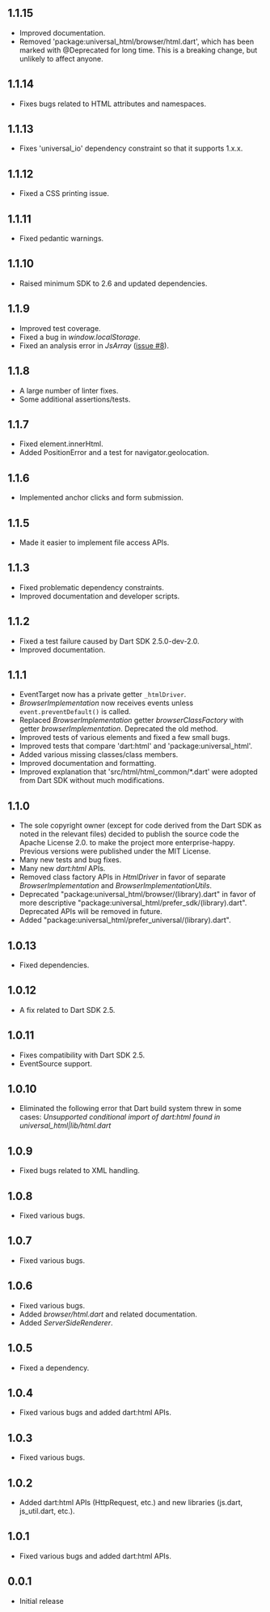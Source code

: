 ## 1.1.15
* Improved documentation.
* Removed 'package:universal_html/browser/html.dart', which has been marked with @Deprecated for
  long time. This is a breaking change, but unlikely to affect anyone.

## 1.1.14
* Fixes bugs related to HTML attributes and namespaces.

## 1.1.13
* Fixes 'universal_io' dependency constraint so that it supports 1.x.x.

## 1.1.12
* Fixed a CSS printing issue.

## 1.1.11
* Fixed pedantic warnings.

## 1.1.10
* Raised minimum SDK to 2.6 and updated dependencies.

## 1.1.9
* Improved test coverage.
* Fixed a bug in _window.localStorage_.
* Fixed an analysis error in _JsArray_ ([issue #8](https://github.com/dart-browser/universal_html/issues/8)).

## 1.1.8
* A large number of linter fixes.
* Some additional assertions/tests.

## 1.1.7
* Fixed element.innerHtml.
* Added PositionError and a test for navigator.geolocation.

## 1.1.6
* Implemented anchor clicks and form submission.

## 1.1.5
* Made it easier to implement file access APIs.

## 1.1.3
* Fixed problematic dependency constraints.
* Improved documentation and developer scripts.

## 1.1.2
* Fixed a test failure caused by Dart SDK 2.5.0-dev-2.0.
* Improved documentation.

## 1.1.1
* EventTarget now has a private getter `_htmlDriver`.
* _BrowserImplementation_ now receives events unless `event.preventDefault()` is called.
* Replaced _BrowserImplementation_ getter _browserClassFactory_ with getter _browserImplementation_. Deprecated the old method.
* Improved tests of various elements and fixed a few small bugs.
* Improved tests that compare 'dart:html' and 'package:universal_html'.
* Added various missing classes/class members.
* Improved documentation and formatting.
* Improved explanation that 'src/html/html_common/*.dart' were adopted from Dart SDK without much
  modifications.

## 1.1.0
* The sole copyright owner (except for code derived from the Dart SDK as noted in the relevant
  files) decided to publish the source code the Apache License 2.0. to make the project more
  enterprise-happy. Previous versions were published under the MIT License.
* Many new tests and bug fixes.
* Many new _dart:html_ APIs.
* Removed class factory APIs in _HtmlDriver_ in favor of separate _BrowserImplementation_ and
  _BrowserImplementationUtils_.
* Deprecated "package:universal_html/browser/(library).dart" in favor of more descriptive
  "package:universal_html/prefer_sdk/(library).dart". Deprecated APIs will be removed in future.
* Added "package:universal_html/prefer_universal/(library).dart".

## 1.0.13
* Fixed dependencies.

## 1.0.12
* A fix related to Dart SDK 2.5.

## 1.0.11
* Fixes compatibility with Dart SDK 2.5.
* EventSource support.

## 1.0.10
* Eliminated the following error that Dart build system threw in some cases:
  _Unsupported conditional import of dart:html found in universal_html|lib/html.dart_

## 1.0.9

* Fixed bugs related to XML handling.

## 1.0.8

* Fixed various bugs.

## 1.0.7

* Fixed various bugs.

## 1.0.6

* Fixed various bugs.
* Added _browser/html.dart_ and related documentation.
* Added _ServerSideRenderer_.

## 1.0.5

* Fixed a dependency.

## 1.0.4

* Fixed various bugs and added dart:html APIs.

## 1.0.3

* Fixed various bugs.

## 1.0.2

* Added dart:html APIs (HttpRequest, etc.) and new libraries (js.dart, js_util.dart, etc.).

## 1.0.1

* Fixed various bugs and added dart:html APIs.

## 0.0.1

* Initial release